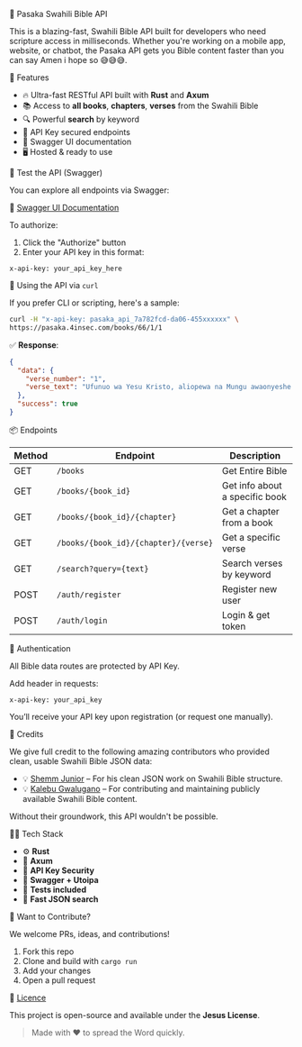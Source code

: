 
 📖 Pasaka Swahili Bible API


This is a blazing-fast, Swahili Bible API built for developers who need scripture access in milliseconds. Whether you're working on a mobile app, website, or chatbot, the Pasaka API gets you Bible content faster than you can say Amen i hope so 😅😅😅.



🌟 Features

- 🔥 Ultra-fast RESTful API built with **Rust** and **Axum**
- 📚 Access to **all books**, **chapters**, **verses** from the Swahili Bible
- 🔍 Powerful **search** by keyword
- 🔐 API Key secured endpoints
- 🧾 Swagger UI documentation
- 🖥️ Hosted & ready to use



 🧪 Test the API (Swagger)

You can explore all endpoints via Swagger:

🔗 [Swagger UI Documentation](https://pasaka.4insec.com/swagger-ui)

To authorize:

1. Click the "Authorize" button
2. Enter your API key in this format:

```
x-api-key: your_api_key_here
```


🧰 Using the API via `curl`

If you prefer CLI or scripting, here's a sample:

```bash
curl -H "x-api-key: pasaka_api_7a782fcd-da06-455xxxxxx" \
https://pasaka.4insec.com/books/66/1/1
```

✅ **Response**:

```json
{
  "data": {
    "verse_number": "1",
    "verse_text": "Ufunuo wa Yesu Kristo, aliopewa na Mungu awaonyeshe watumwa wake mambo ambayo kwamba hayana budi kuwako upesi..."
  },
  "success": true
}
```



 📦 Endpoints

| Method | Endpoint                    | Description                    |
|--------|-----------------------------|--------------------------------|
| GET    | `/books`                    | Get Entire Bible           |
| GET    | `/books/{book_id}`          | Get info about a specific book |
| GET    | `/books/{book_id}/{chapter}`| Get a chapter from a book      |
| GET    | `/books/{book_id}/{chapter}/{verse}` | Get a specific verse  |
| GET    | `/search?query={text}`      | Search verses by keyword       |
| POST   | `/auth/register`            | Register new user              |
| POST   | `/auth/login`               | Login & get token              |



🔐 Authentication

All Bible data routes are protected by API Key.

 Add header in requests:

```http
x-api-key: your_api_key
```

You’ll receive your API key upon registration (or request one manually).



🙏 Credits

We give full credit to the following amazing contributors who provided clean, usable Swahili Bible JSON data:

- 💡 [Shemm Junior](https://github.com/shemmjunior) – For his clean JSON work on Swahili Bible structure.
- 💡 [Kalebu Gwalugano](https://github.com/Kalebu) – For contributing and maintaining publicly available Swahili Bible content.

Without their groundwork, this API wouldn't be possible.



👨‍💻 Tech Stack

- ⚙️ **Rust**
- 🚀 **Axum**
- 🔐 **API Key Security**
- 📘 **Swagger + Utoipa**
- 🧪 **Tests included**
- 🔁 **Fast JSON search**


 💌 Want to Contribute?

We welcome PRs, ideas, and contributions!

1. Fork this repo
2. Clone and build with `cargo run`
3. Add your changes
4. Open a pull request



🪪 [Licence](./LICENCE)

This project is open-source and available under the **Jesus License**.



> Made with ❤️ to spread the Word quickly.
